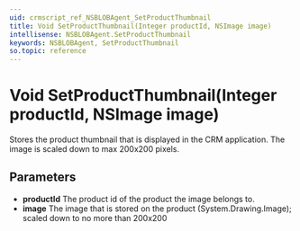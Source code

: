 ```yaml
---
uid: crmscript_ref_NSBLOBAgent_SetProductThumbnail
title: Void SetProductThumbnail(Integer productId, NSImage image)
intellisense: NSBLOBAgent.SetProductThumbnail
keywords: NSBLOBAgent, SetProductThumbnail
so.topic: reference
---
```


# Void SetProductThumbnail(Integer productId, NSImage image)

Stores the product thumbnail that is displayed in the CRM application. The image is scaled down to max 200x200 pixels.

## Parameters

* **productId** The product id of the product the image belongs to.
* **image** The image that is stored on the product (System.Drawing.Image); scaled down to no more than 200x200
